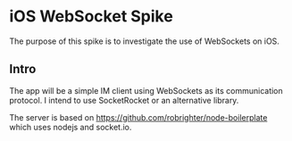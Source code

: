 
# iOS WebSocket Spike

The purpose of this spike is to investigate the use of WebSockets on iOS.

## Intro

The app will be a simple IM client using WebSockets as its communication protocol. I intend to use SocketRocket or an alternative library.

The server is based on https://github.com/robrighter/node-boilerplate which uses nodejs and socket.io.
